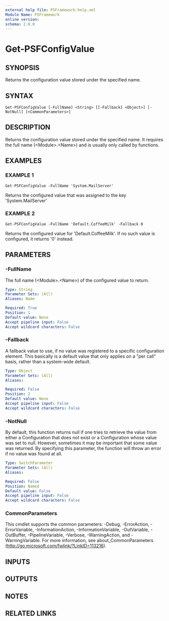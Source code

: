 ```yaml
---
external help file: PSFramework-help.xml
Module Name: PSFramework
online version:
schema: 2.0.0
---
```


# Get-PSFConfigValue

## SYNOPSIS
Returns the configuration value stored under the specified name.

## SYNTAX

```
Get-PSFConfigValue [-FullName] <String> [[-Fallback] <Object>] [-NotNull] [<CommonParameters>]
```

## DESCRIPTION
Returns the configuration value stored under the specified name.
It requires the full name (\<Module\>.\<Name\>) and is usually only called by functions.

## EXAMPLES

### EXAMPLE 1
```
Get-PSFConfigValue -FullName 'System.MailServer'
```

Returns the configured value that was assigned to the key 'System.MailServer'

### EXAMPLE 2
```
Get-PSFConfigValue -FullName 'Default.CoffeeMilk' -Fallback 0
```

Returns the configured value for 'Default.CoffeeMilk'.
If no such value is configured, it returns '0' instead.

## PARAMETERS

### -FullName
The full name (\<Module\>.\<Name\>) of the configured value to return.

```yaml
Type: String
Parameter Sets: (All)
Aliases: Name

Required: True
Position: 1
Default value: None
Accept pipeline input: False
Accept wildcard characters: False
```

### -Fallback
A fallback value to use, if no value was registered to a specific configuration element.
This basically is a default value that only applies on a "per call" basis, rather than a system-wide default.

```yaml
Type: Object
Parameter Sets: (All)
Aliases:

Required: False
Position: 2
Default value: None
Accept pipeline input: False
Accept wildcard characters: False
```

### -NotNull
By default, this function returns null if one tries to retrieve the value from either a Configuration that does not exist or a Configuration whose value was set to null.
However, sometimes it may be important that some value was returned.
By specifying this parameter, the function will throw an error if no value was found at all.

```yaml
Type: SwitchParameter
Parameter Sets: (All)
Aliases:

Required: False
Position: Named
Default value: False
Accept pipeline input: False
Accept wildcard characters: False
```

### CommonParameters
This cmdlet supports the common parameters: -Debug, -ErrorAction, -ErrorVariable, -InformationAction, -InformationVariable, -OutVariable, -OutBuffer, -PipelineVariable, -Verbose, -WarningAction, and -WarningVariable.
For more information, see about_CommonParameters (http://go.microsoft.com/fwlink/?LinkID=113216).

## INPUTS

## OUTPUTS

## NOTES

## RELATED LINKS
